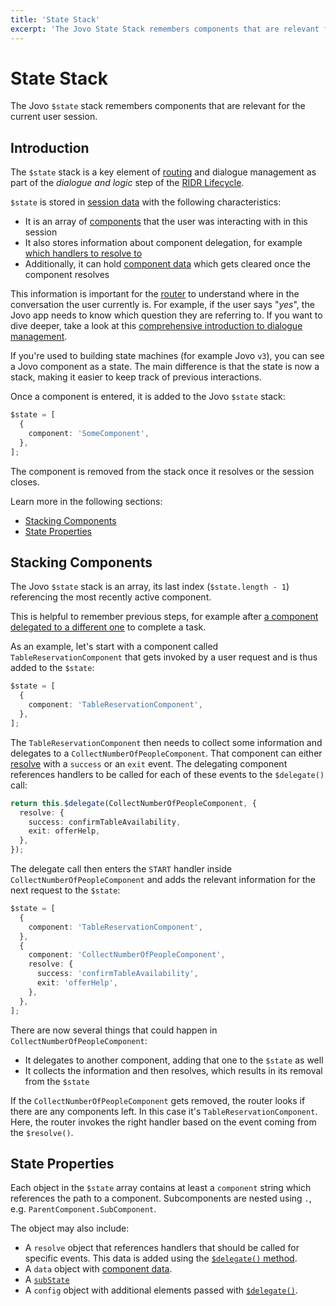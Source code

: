 ```yaml
---
title: 'State Stack'
excerpt: 'The Jovo State Stack remembers components that are relevant for the current user session.'
---
```


# State Stack

The Jovo `$state` stack remembers components that are relevant for the current user session.

## Introduction

The `$state` stack is a key element of [routing](./routing.md) and dialogue management as part of the _dialogue and logic_ step of the [RIDR Lifecycle](./ridr-lifecycle.md).

`$state` is stored in [session data](./data.md#session-data) with the following characteristics:

- It is an array of [components](./components.md) that the user was interacting with in this session
- It also stores information about component delegation, for example [which handlers to resolve to](./handlers.md#resolve-a-component)
- Additionally, it can hold [component data](./data.md#component-data) which gets cleared once the component resolves

This information is important for the [router](./routing.md) to understand where in the conversation the user currently is. For example, if the user says "_yes_", the Jovo app needs to know which question they are referring to. If you want to dive deeper, take a look at this [comprehensive introduction to dialogue management](https://www.context-first.com/dialogue-management-introduction/).

If you're used to building state machines (for example Jovo `v3`), you can see a Jovo component as a state. The main difference is that the state is now a stack, making it easier to keep track of previous interactions.

Once a component is entered, it is added to the Jovo `$state` stack:

```typescript
$state = [
  {
    component: 'SomeComponent',
  },
];
```

The component is removed from the stack once it resolves or the session closes.

Learn more in the following sections:
- [Stacking Components](#stacking-components)
- [State Properties](#state-properties)

## Stacking Components

The Jovo `$state` stack is an array, its last index (`$state.length - 1`) referencing the most recently active component.

This is helpful to remember previous steps, for example after [a component delegated to a different one](./handlers.md#delegate-to-components) to complete a task.

As an example, let's start with a component called `TableReservationComponent` that gets invoked by a user request and is thus added to the `$state`:

```typescript
$state = [
  {
    component: 'TableReservationComponent',
  },
];
```

The `TableReservationComponent` then needs to collect some information and delegates to a `CollectNumberOfPeopleComponent`. That component can either [resolve](./handlers.md#resolve-a-component) with a `success` or an `exit` event. The delegating component references handlers to be called for each of these events to the `$delegate()` call:

```typescript
return this.$delegate(CollectNumberOfPeopleComponent, {
  resolve: {
    success: confirmTableAvailability,
    exit: offerHelp,
  },
});
```

The delegate call then enters the `START` handler inside `CollectNumberOfPeopleComponent` and adds the relevant information for the next request to the `$state`:

```typescript
$state = [
  {
    component: 'TableReservationComponent',
  },
  {
    component: 'CollectNumberOfPeopleComponent',
    resolve: {
      success: 'confirmTableAvailability',
      exit: 'offerHelp',
    },
  },
];
```

There are now several things that could happen in `CollectNumberOfPeopleComponent`:

- It delegates to another component, adding that one to the `$state` as well
- It collects the information and then resolves, which results in its removal from the `$state`

If the `CollectNumberOfPeopleComponent` gets removed, the router looks if there are any components left. In this case it's `TableReservationComponent`. Here, the router invokes the right handler based on the event coming from the `$resolve()`.

## State Properties

Each object in the `$state` array contains at least a `component` string which references the path to a component. Subcomponents are nested using `.`, e.g. `ParentComponent.SubComponent`.

The object may also include:

- A `resolve` object that references handlers that should be called for specific events. This data is added using the [`$delegate()` method](./handlers.md#delegate-to-components).
- A `data` object with [component data](./data.md#component-data).
- A [`subState`](./handle-decorators.md#substate)
- A `config` object with additional elements passed with [`$delegate()`](./handlers.md#delegate-to-components).
